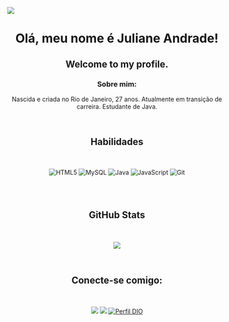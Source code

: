 ![](https://capsule-render.vercel.app/api?type=waving&color=6714a6&height=120&section=heade)

<div align="center">

# Olá, meu nome é Juliane Andrade!


## Welcome to my profile.

### <strong> Sobre mim:</strong> 

Nascida e criada no Rio de Janeiro, 27 anos. Atualmente em transição de carreira.
Estudante de Java.
 </div>
 <br>

<div align="center">

## Habilidades 
<br>

![HTML5](https://img.shields.io/badge/HTML-E34F26?style=for-the-badge&logo=html5&logoColor=white) ![MySQL](https://img.shields.io/badge/mysql-%2300f.svg?style=for-the-badge&logo=mysql&logoColor=white) ![Java](https://img.shields.io/badge/java-%23ED8B00.svg?style=for-the-badge&logo=openjdk&logoColor=white) ![JavaScript](https://img.shields.io/badge/JavaScript-F7DF1E?style=for-the-badge&logo=javascript&logoColor=black) ![Git](https://img.shields.io/badge/Git-F05032?style=for-the-badge&logo=git&logoColor=white)

</div>
<br>
<br>

<div align="center">

## GitHub Stats
<br>

![](https://github-readme-stats.vercel.app/api?username=julianeandradess&show_icons=true&theme=midnight-purple)
</div>

<br>

<div align="center">

##  Conecte-se comigo:

<br>  

<a href="https://instagram.com/julianeandradess?utm_source=qr&igshid=MzNlNGNkZWQ4Mg%3D%3D" target="_blank"><img src="https://img.shields.io/badge/-Instagram-%23E4405F?style=for-the-badge&logo=instagram&logoColor=white" target="_blank"></a> <a href= "mailto:julianeandradesilva@outlook.com"><img src="https://img.shields.io/badge/-Email-000?style=for-the-badge&logo=microsoft-outlook&logoColor=E94D5F" target="_blank"></a> <a href="https://web.dio.me/users/julianeandradesilva" target="_blank">![Perfil DIO](https://img.shields.io/badge/-Meu%20Perfil%20na%20DIO-30A3DC?style=for-the-badge)</a>
  
</div> 